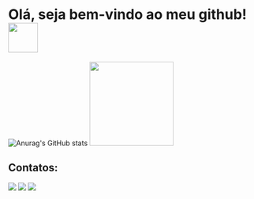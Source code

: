 <h1 align="left">
Olá, seja bem-vindo ao meu github!  <img src="https://media.giphy.com/media/gM5qFksULw54NMWyry/giphy.gif" width="60"> 
</h1>

![Anurag's GitHub stats](https://github-readme-stats.vercel.app/api?username=KluverGuilherme&show_icons=true&theme=radical) <img src="https://media.giphy.com/media/gniz0qUijH8T7yRQWR/giphy.gif" width="170">
## Contatos:
<div>
<a href="https://instagram.com/klr.guilherme" target="_blank"><img src="https://img.shields.io/badge/-Instagram-%23E4405F?style=for-the-badge&logo=instagram&logoColor=white" target="_blank"></a>
<a href = "mailto:klr.guilherme@gmail.com"><img src="https://img.shields.io/badge/-Gmail-%23333?style=for-the-badge&logo=gmail&logoColor=white" target="_blank"></a>
<a href="https://www.linkedin.com/in/kluverguilherme" target="_blank"><img src="https://img.shields.io/badge/-LinkedIn-%230077B5?style=for-the-badge&logo=linkedin&logoColor=white" target="_blank"></a>   
</div>
  
